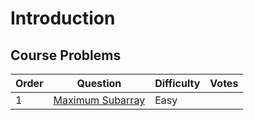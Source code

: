 # Introduction

## Course Problems

| Order | Question                                              | Difficulty | Votes |
| ----- | ----------------------------------------------------- | ---------- | ----- |
| 1     | [Maximum Subarray](/src/Introduction/MaximumSubarray) | Easy       |       |

